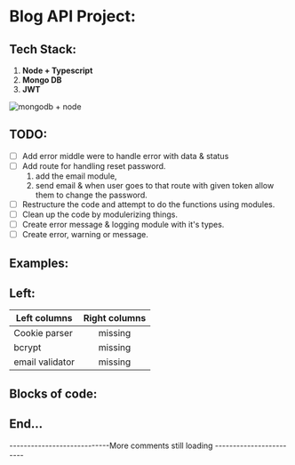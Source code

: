 # Blog API Project:

## Tech Stack: 
1. **Node + Typescript**
1. **Mongo DB**
1. **JWT**

![mongodb + node ](https://miro.medium.com/v2/resize:fit:828/format:webp/1*lkp5yztcHJ1yPMLWQc4dwA.png)


## TODO:
* [ ] Add error middle were to handle error with data & status
* [ ] Add route for handling reset password. 
    1. add the email module, 
    2. send email & when user goes to that route with given token allow them to change the password.
* [ ] Restructure the code and attempt to do the functions using modules.
* [ ] Clean up the code by modulerizing things.
* [ ] Create error message & logging module with it's types.
* [ ] Create error, warning or message.

## Examples: 

## Left:

| Left columns  | Right columns |
| ------------- |:-------------:|
| Cookie parser      | missing     |
| bcrypt      | missing     |
| email validator      | missing     |

## Blocks of code:



## End...

----------------------------More comments still loading ------------------------
